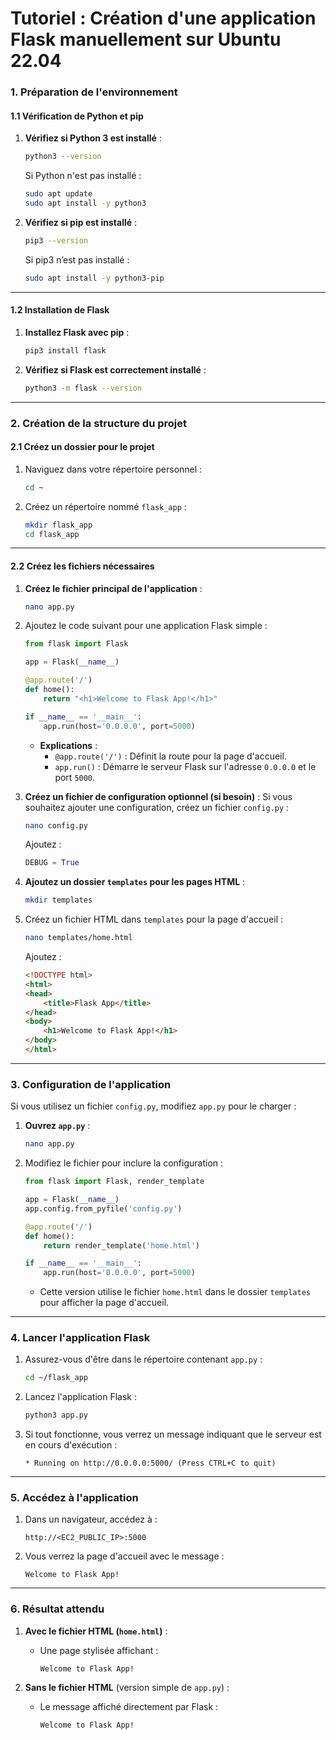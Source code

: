 # **Tutoriel : Création d'une application Flask manuellement sur Ubuntu 22.04**

### **1. Préparation de l'environnement**

#### **1.1 Vérification de Python et pip**
1. **Vérifiez si Python 3 est installé** :
   ```bash
   python3 --version
   ```
   Si Python n'est pas installé :
   ```bash
   sudo apt update
   sudo apt install -y python3
   ```

2. **Vérifiez si pip est installé** :
   ```bash
   pip3 --version
   ```
   Si pip3 n’est pas installé :
   ```bash
   sudo apt install -y python3-pip
   ```

---

#### **1.2 Installation de Flask**
1. **Installez Flask avec pip** :
   ```bash
   pip3 install flask
   ```

2. **Vérifiez si Flask est correctement installé** :
   ```bash
   python3 -m flask --version
   ```

---

### **2. Création de la structure du projet**

#### **2.1 Créez un dossier pour le projet**
1. Naviguez dans votre répertoire personnel :
   ```bash
   cd ~
   ```

2. Créez un répertoire nommé `flask_app` :
   ```bash
   mkdir flask_app
   cd flask_app
   ```

---

#### **2.2 Créez les fichiers nécessaires**
1. **Créez le fichier principal de l'application** :
   ```bash
   nano app.py
   ```

2. Ajoutez le code suivant pour une application Flask simple :
   ```python
   from flask import Flask

   app = Flask(__name__)

   @app.route('/')
   def home():
       return "<h1>Welcome to Flask App!</h1>"

   if __name__ == '__main__':
       app.run(host='0.0.0.0', port=5000)
   ```

   - **Explications** :
     - `@app.route('/')` : Définit la route pour la page d'accueil.
     - `app.run()` : Démarre le serveur Flask sur l'adresse `0.0.0.0` et le port `5000`.

3. **Créez un fichier de configuration optionnel (si besoin)** :
   Si vous souhaitez ajouter une configuration, créez un fichier `config.py` :
   ```bash
   nano config.py
   ```
   Ajoutez :
   ```python
   DEBUG = True
   ```

4. **Ajoutez un dossier `templates` pour les pages HTML** :
   ```bash
   mkdir templates
   ```

5. Créez un fichier HTML dans `templates` pour la page d'accueil :
   ```bash
   nano templates/home.html
   ```
   Ajoutez :
   ```html
   <!DOCTYPE html>
   <html>
   <head>
       <title>Flask App</title>
   </head>
   <body>
       <h1>Welcome to Flask App!</h1>
   </body>
   </html>
   ```

---

### **3. Configuration de l'application**

Si vous utilisez un fichier `config.py`, modifiez `app.py` pour le charger :

1. **Ouvrez `app.py`** :
   ```bash
   nano app.py
   ```

2. Modifiez le fichier pour inclure la configuration :
   ```python
   from flask import Flask, render_template

   app = Flask(__name__)
   app.config.from_pyfile('config.py')

   @app.route('/')
   def home():
       return render_template('home.html')

   if __name__ == '__main__':
       app.run(host='0.0.0.0', port=5000)
   ```

   - Cette version utilise le fichier `home.html` dans le dossier `templates` pour afficher la page d'accueil.

---

### **4. Lancer l'application Flask**

1. Assurez-vous d'être dans le répertoire contenant `app.py` :
   ```bash
   cd ~/flask_app
   ```

2. Lancez l'application Flask :
   ```bash
   python3 app.py
   ```

3. Si tout fonctionne, vous verrez un message indiquant que le serveur est en cours d'exécution :
   ```
   * Running on http://0.0.0.0:5000/ (Press CTRL+C to quit)
   ```

---

### **5. Accédez à l'application**

1. Dans un navigateur, accédez à :
   ```
   http://<EC2_PUBLIC_IP>:5000
   ```

2. Vous verrez la page d'accueil avec le message :
   ```
   Welcome to Flask App!
   ```

---

### **6. Résultat attendu**

1. **Avec le fichier HTML (`home.html`)** :
   - Une page stylisée affichant :
     ```
     Welcome to Flask App!
     ```

2. **Sans le fichier HTML** (version simple de `app.py`) :
   - Le message affiché directement par Flask :
     ```
     Welcome to Flask App!
     ```


